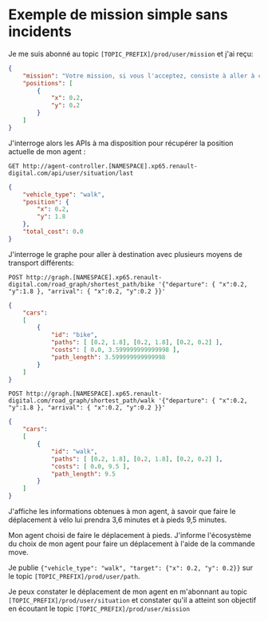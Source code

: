 # Exemple de mission simple sans incidents

Je me suis abonné au topic `[TOPIC_PREFIX]/prod/user/mission` et j'ai reçu:

```json
{
    "mission": "Votre mission, si vous l'acceptez, consiste à aller à cet endroit le plus rapidement possible.",
    "positions": [
        {
            "x": 0.2,
            "y": 0.2
        }
    ]
}
```

J'interroge alors les APIs à ma disposition pour récupérer la position actuelle de mon agent :

`GET http://agent-controller.[NAMESPACE].xp65.renault-digital.com/api/user/situation/last`  

```json
{
    "vehicle_type": "walk",
    "position": {
        "x": 0.2,
        "y": 1.8
    },
    "total_cost": 0.0
}
```

J'interroge le graphe pour aller à destination avec plusieurs moyens de transport différents:

`POST http://graph.[NAMESPACE].xp65.renault-digital.com/road_graph/shortest_path/bike '{"departure": { "x":0.2, "y":1.8 }, "arrival": { "x":0.2, "y":0.2 }}'`

```json
{
    "cars": 
    [
        {
            "id": "bike", 
            "paths": [ [0.2, 1.8], [0.2, 1.8], [0.2, 0.2] ], 
            "costs": [ 0.0, 3.599999999999998 ], 
            "path_length": 3.599999999999998
        }
    ]
}
```

`POST http://graph.[NAMESPACE].xp65.renault-digital.com/road_graph/shortest_path/walk '{"departure": { "x":0.2, "y":1.8 }, "arrival": { "x":0.2, "y":0.2 }}'`

```json
{
    "cars": 
    [
        {
            "id": "walk", 
            "paths": [ [0.2, 1.8], [0.2, 1.8], [0.2, 0.2] ], 
            "costs": [ 0.0, 9.5 ], 
            "path_length": 9.5
        }
    ]
}
```

J'affiche les informations obtenues à mon agent, à savoir que faire le déplacement à vélo lui prendra 3,6 minutes et à pieds 9,5 minutes.

Mon agent choisi de faire le déplacement à pieds. J'informe l'écosystème du choix de mon agent pour faire un déplacement à l'aide de la commande move.

Je publie `{"vehicle_type": "walk", "target": {"x": 0.2, "y": 0.2}}` sur le topic `[TOPIC_PREFIX]/prod/user/path`.

Je peux constater le déplacement de mon agent en m'abonnant au topic `[TOPIC_PREFIX]/prod/user/situation` et constater qu'il a atteint son objectif en écoutant le topic `[TOPIC_PREFIX]/prod/user/mission`
